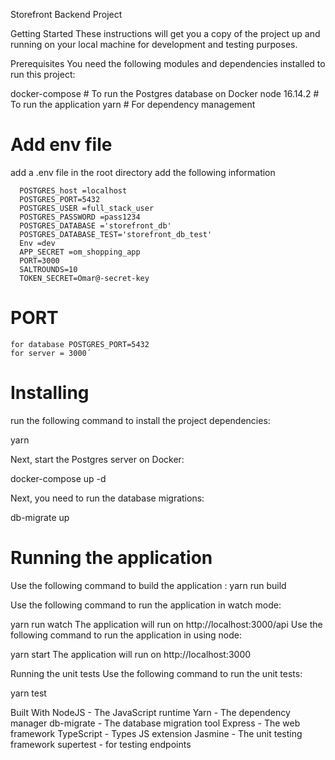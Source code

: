 

Storefront Backend Project


Getting Started
These instructions will get you a copy of the project up and running on your local machine for development and testing purposes.

Prerequisites
You need the following modules and dependencies installed to run this project:

docker-compose   # To run the Postgres database on Docker
node 16.14.2          # To run the application
yarn             # For dependency management

  

 # Add env file
   add a .env file in the root directory add the following information

      POSTGRES_host =localhost
      POSTGRES_PORT=5432
      POSTGRES_USER =full_stack_user
      POSTGRES_PASSWORD =pass1234
      POSTGRES_DATABASE ='storefront_db'
      POSTGRES_DATABASE_TEST='storefront_db_test'
      Env =dev
      APP_SECRET =om_shopping_app
      PORT=3000
      SALTROUNDS=10
      TOKEN_SECRET=Omar@-secret-key

  # PORT
  
    for database POSTGRES_PORT=5432
    for server = 3000´

# Installing
run the following command to install the project dependencies:

yarn

Next, start the Postgres server on Docker:

docker-compose up -d

Next, you need to run the database migrations:

db-migrate up

# Running the application

Use the following command to build the application :
yarn run build

Use the following command to run the application in watch mode:

yarn run watch
The application will run on http://localhost:3000/api
Use the following command to run the application in using node:

yarn start
The application will run on http://localhost:3000

Running the unit tests
Use the following command to run the unit tests:

  yarn test


Built With
NodeJS - The JavaScript runtime
Yarn - The dependency manager
db-migrate - The database migration tool
Express - The web framework
TypeScript - Types JS extension
Jasmine - The unit testing framework
supertest - for testing endpoints


